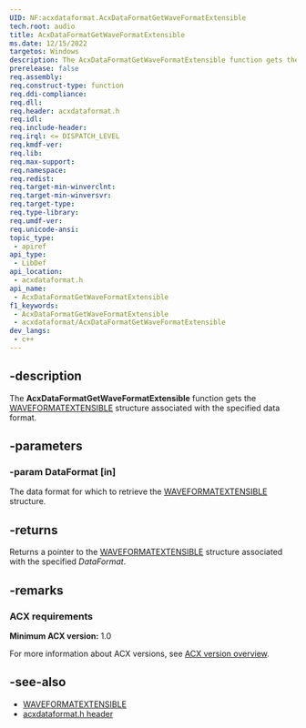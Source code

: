 ```yaml
---
UID: NF:acxdataformat.AcxDataFormatGetWaveFormatExtensible
tech.root: audio
title: AcxDataFormatGetWaveFormatExtensible
ms.date: 12/15/2022
targetos: Windows
description: The AcxDataFormatGetWaveFormatExtensible function gets the WAVEFORMATEXTENSIBLE structure associated with the specified data format.
prerelease: false
req.assembly: 
req.construct-type: function
req.ddi-compliance: 
req.dll: 
req.header: acxdataformat.h
req.idl: 
req.include-header: 
req.irql: <= DISPATCH_LEVEL
req.kmdf-ver: 
req.lib: 
req.max-support: 
req.namespace: 
req.redist: 
req.target-min-winverclnt: 
req.target-min-winversvr: 
req.target-type: 
req.type-library: 
req.umdf-ver: 
req.unicode-ansi: 
topic_type:
 - apiref
api_type:
 - LibDef
api_location:
 - acxdataformat.h
api_name:
 - AcxDataFormatGetWaveFormatExtensible
f1_keywords:
 - AcxDataFormatGetWaveFormatExtensible
 - acxdataformat/AcxDataFormatGetWaveFormatExtensible
dev_langs:
 - c++
---
```


## -description

The **AcxDataFormatGetWaveFormatExtensible** function gets the [WAVEFORMATEXTENSIBLE](../ksmedia/ns-ksmedia-waveformatextensible.md) structure associated with the specified data format.

## -parameters

### -param DataFormat [in]

The data format for which to retrieve the [WAVEFORMATEXTENSIBLE](../ksmedia/ns-ksmedia-waveformatextensible.md) structure.

## -returns

Returns a pointer to the [WAVEFORMATEXTENSIBLE](../ksmedia/ns-ksmedia-waveformatextensible.md) structure associated with the specified *DataFormat*.

## -remarks

### ACX requirements

**Minimum ACX version:** 1.0

For more information about ACX versions, see [ACX version overview](/windows-hardware/drivers/audio/acx-version-overview).

## -see-also

- [WAVEFORMATEXTENSIBLE](../ksmedia/ns-ksmedia-waveformatextensible.md)
- [acxdataformat.h header](index.md)

